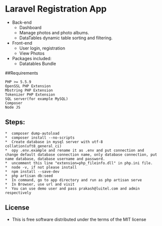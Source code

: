 # Laravel Registration App

* Back-end
    * Dashboard
	* Manage photos and photo albums.
    * DataTables dynamic table sorting and filtering.
* Front-end
	* User login, registration
	* View Photos
* Packages included:
	* Datatables Bundle

##Requirements

	PHP >= 5.5.9
	OpenSSL PHP Extension
	Mbstring PHP Extension
	Tokenizer PHP Extension
	SQL server(for example MySQL)
	Composer
	Node JS

## Steps:
    *  composer dump-autoload
    *  composer install --no-scripts
    *  Create database in mysql server with utf-8 collation(uft8_general_ci)
    *  opy .env.example and rename it as .env and put connection and change default database connection name, only database connection, put name database, database username and password.
    *  uncomment this line "extension=php_fileinfo.dll" in php.ini file.
    *  node -v, if not please install
    *  npm install --save-dev
    *  php artisan db:seed
    *  In command, go to app directory and run as php artisan serve
    *  In Browser, use url and visit
    *  You can use demo user and pass prakash@luitel.com and admin respectively

## License

*  This is free software distributed under the terms of the MIT license